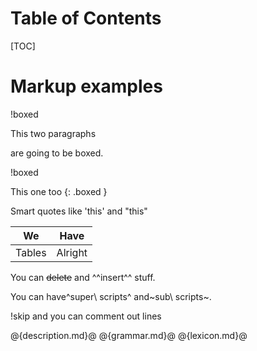 # Table of Contents
[TOC]

# Markup examples

!boxed

This two paragraphs

are going to be boxed.

!boxed

This one too
{: .boxed }

Smart quotes like 'this' and "this"

| We | Have |
|----|------|
| Tables | Alright |

You can ~~delete~~ and ^^insert^^ stuff.

You can have^super\ scripts^ and~sub\ scripts~.

!skip and you can comment out lines

@{description.md}@
@{grammar.md}@
@{lexicon.md}@


